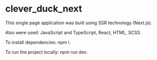 # clever_duck_next


This single page application was built using SSR technology (Next.js).

Also were used: JavaScript and TypeScript, React, HTML, SCSS.

To install dependencies: npm i.

To run the project locally: npm run dev.
